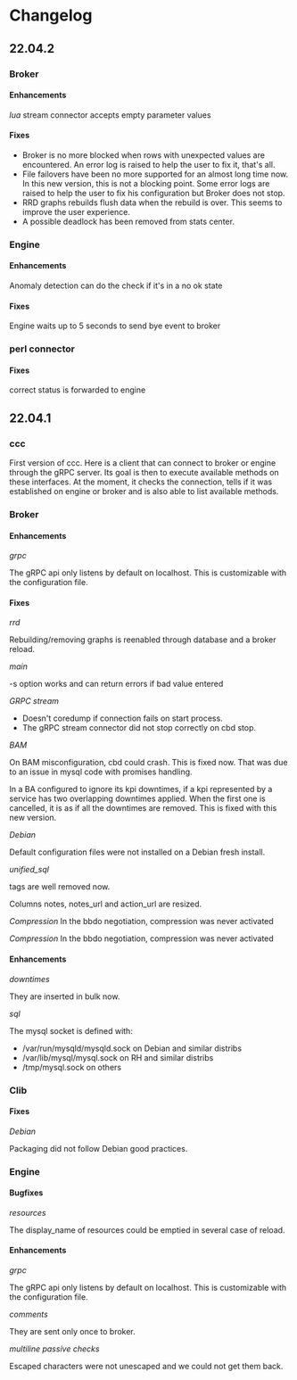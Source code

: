 # Changelog

## 22.04.2

### Broker

#### Enhancements

*lua*
stream connector accepts empty parameter values

#### Fixes

* Broker is no more blocked when rows with unexpected values are encountered.
  An error log is raised to help the user to fix it, that's all.
* File failovers have been no more supported for an almost long time now. In
  this new version, this is not a blocking point. Some error logs are raised to
  help the user to fix his configuration but Broker does not stop.
* RRD graphs rebuilds flush data when the rebuild is over. This seems to improve
  the user experience.
* A possible deadlock has been removed from stats center.

### Engine

#### Enhancements

Anomaly detection can do the check if it's in a no ok state
#### Fixes

Engine waits up to 5 seconds to send bye event to broker

### perl connector

#### Fixes

correct status is forwarded to engine

## 22.04.1

### ccc

First version of ccc. Here is a client that can connect to broker or engine
through the gRPC server. Its goal is then to execute available methods on
these interfaces. At the moment, it checks the connection, tells if it was
established on engine or broker and is also able to list available methods.

### Broker

#### Enhancements

*grpc*

The gRPC api only listens by default on localhost. This is customizable with
the configuration file.

#### Fixes

*rrd*

Rebuilding/removing graphs is reenabled through database and a broker reload.

*main*

-s option works and can return errors if bad value entered

*GRPC stream*

* Doesn't coredump if connection fails on start process.
* The gRPC stream connector did not stop correctly on cbd stop.

*BAM*

On BAM misconfiguration, cbd could crash. This is fixed now. That was due to
an issue in mysql code with promises handling.

In a BA configured to ignore its kpi downtimes, if a kpi represented by a
service has two overlapping downtimes applied. When the first one is cancelled,
it is as if all the downtimes are removed. This is fixed with this new version.

*Debian*

Default configuration files were not installed on a Debian fresh install.

*unified_sql*

tags are well removed now.

Columns notes, notes\_url and action\_url are resized.

*Compression*
In the bbdo negotiation, compression was never activated

*Compression*
In the bbdo negotiation, compression was never activated

#### Enhancements

*downtimes*

They are inserted in bulk now.

*sql*

The mysql socket is defined with:
* /var/run/mysqld/mysqld.sock on Debian and similar distribs
* /var/lib/mysql/mysql.sock on RH and similar distribs
* /tmp/mysql.sock on others

### Clib

#### Fixes

*Debian*

Packaging did not follow Debian good practices.

### Engine

#### Bugfixes

*resources*

The display\_name of resources could be emptied in several case of reload.

#### Enhancements

*grpc*

The gRPC api only listens by default on localhost. This is customizable with
the configuration file.

*comments*

They are sent only once to broker.

*multiline passive checks*

Escaped characters were not unescaped and we could not get them back.
